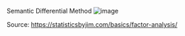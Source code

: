 Semantic Differential Method
![image](https://github.com/user-attachments/assets/23e7a63b-3e0f-494d-bc6d-a433b10ac7ec)

Source: https://statisticsbyjim.com/basics/factor-analysis/


